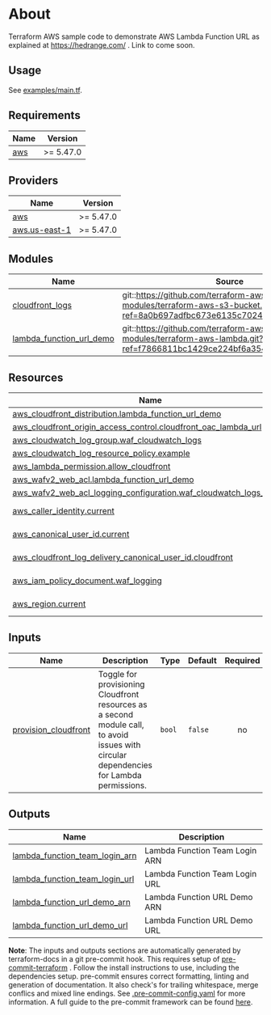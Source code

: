 # About
Terraform AWS sample code to demonstrate AWS Lambda Function URL as explained at https://hedrange.com/ . Link to come soon.

## Usage

See [examples/main.tf](examples/main.tf).

<!-- BEGINNING OF PRE-COMMIT-TERRAFORM DOCS HOOK -->
## Requirements

| Name | Version |
|------|---------|
| <a name="requirement_aws"></a> [aws](#requirement\_aws) | >= 5.47.0 |

## Providers

| Name | Version |
|------|---------|
| <a name="provider_aws"></a> [aws](#provider\_aws) | >= 5.47.0 |
| <a name="provider_aws.us-east-1"></a> [aws.us-east-1](#provider\_aws.us-east-1) | >= 5.47.0 |

## Modules

| Name | Source | Version |
|------|--------|---------|
| <a name="module_cloudfront_logs"></a> [cloudfront\_logs](#module\_cloudfront\_logs) | git::https://github.com/terraform-aws-modules/terraform-aws-s3-bucket.git?ref=8a0b697adfbc673e6135c70246cff7f8052ad95a |  |
| <a name="module_lambda_function_url_demo"></a> [lambda\_function\_url\_demo](#module\_lambda\_function\_url\_demo) | git::https://github.com/terraform-aws-modules/terraform-aws-lambda.git?ref=f7866811bc1429ce224bf6a35448cb44aa5155e7 |  |

## Resources

| Name | Type |
|------|------|
| [aws_cloudfront_distribution.lambda_function_url_demo](https://registry.terraform.io/providers/hashicorp/aws/latest/docs/resources/cloudfront_distribution) | resource |
| [aws_cloudfront_origin_access_control.cloudfront_oac_lambda_url](https://registry.terraform.io/providers/hashicorp/aws/latest/docs/resources/cloudfront_origin_access_control) | resource |
| [aws_cloudwatch_log_group.waf_cloudwatch_logs](https://registry.terraform.io/providers/hashicorp/aws/latest/docs/resources/cloudwatch_log_group) | resource |
| [aws_cloudwatch_log_resource_policy.example](https://registry.terraform.io/providers/hashicorp/aws/latest/docs/resources/cloudwatch_log_resource_policy) | resource |
| [aws_lambda_permission.allow_cloudfront](https://registry.terraform.io/providers/hashicorp/aws/latest/docs/resources/lambda_permission) | resource |
| [aws_wafv2_web_acl.lambda_function_url_demo](https://registry.terraform.io/providers/hashicorp/aws/latest/docs/resources/wafv2_web_acl) | resource |
| [aws_wafv2_web_acl_logging_configuration.waf_cloudwatch_logs_config](https://registry.terraform.io/providers/hashicorp/aws/latest/docs/resources/wafv2_web_acl_logging_configuration) | resource |
| [aws_caller_identity.current](https://registry.terraform.io/providers/hashicorp/aws/latest/docs/data-sources/caller_identity) | data source |
| [aws_canonical_user_id.current](https://registry.terraform.io/providers/hashicorp/aws/latest/docs/data-sources/canonical_user_id) | data source |
| [aws_cloudfront_log_delivery_canonical_user_id.cloudfront](https://registry.terraform.io/providers/hashicorp/aws/latest/docs/data-sources/cloudfront_log_delivery_canonical_user_id) | data source |
| [aws_iam_policy_document.waf_logging](https://registry.terraform.io/providers/hashicorp/aws/latest/docs/data-sources/iam_policy_document) | data source |
| [aws_region.current](https://registry.terraform.io/providers/hashicorp/aws/latest/docs/data-sources/region) | data source |

## Inputs

| Name | Description | Type | Default | Required |
|------|-------------|------|---------|:--------:|
| <a name="input_provision_cloudfront"></a> [provision\_cloudfront](#input\_provision\_cloudfront) | Toggle for provisioning Cloudfront resources as a second module call, to avoid issues with circular dependencies for Lambda permissions. | `bool` | `false` | no |

## Outputs

| Name | Description |
|------|-------------|
| <a name="output_lambda_function_team_login_arn"></a> [lambda\_function\_team\_login\_arn](#output\_lambda\_function\_team\_login\_arn) | Lambda Function Team Login ARN |
| <a name="output_lambda_function_team_login_url"></a> [lambda\_function\_team\_login\_url](#output\_lambda\_function\_team\_login\_url) | Lambda Function Team Login URL |
| <a name="output_lambda_function_url_demo_arn"></a> [lambda\_function\_url\_demo\_arn](#output\_lambda\_function\_url\_demo\_arn) | Lambda Function URL Demo ARN |
| <a name="output_lambda_function_url_demo_url"></a> [lambda\_function\_url\_demo\_url](#output\_lambda\_function\_url\_demo\_url) | Lambda Function URL Demo URL |
<!-- END OF PRE-COMMIT-TERRAFORM DOCS HOOK -->

**Note**: The inputs and outputs sections are automatically generated by terraform-docs in a git pre-commit hook. This requires setup of [pre-commit-terraform](https://github.com/antonbabenko/pre-commit-terraform) . Follow the install instructions to use, including the dependencies setup. pre-commit ensures correct formatting, linting and generation of documentation. It also check's for trailing whitespace, merge conflics and mixed line endings. See [.pre-commit-config.yaml](./.pre-commit-config.yaml) for more information. A full guide to the pre-commit framework can be found [here](https://pre-commit.com/).
